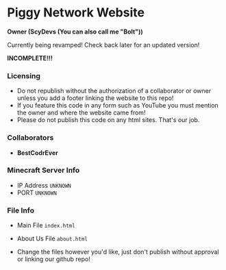 # Piggy Network Website
**Owner (ScyDevs (You can also call me "Bolt"))**

Currently being revamped! Check back later for an updated version!

**INCOMPLETE!!!**

### Licensing
- Do not republish without the authorization of a collaborator or owner unless you add a footer linking the website to this repo!
- If you feature this code in any form such as YouTube you must mention the owner and where the website came from!
- Please do not publish this code on any html sites. That's our job.

### Collaborators
- **BestCodrEver**

### Minecraft Server Info
- IP Address
`UNKNOWN`
- PORT
`UNKNOWN`

### File Info
- Main File `index.html`
- About Us File `about.html`

- Change the files however you'd like, just don't publish without approval or linking our github repo!
